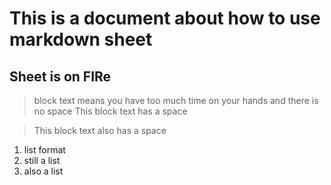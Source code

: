 #  This is a document about how to use markdown sheet

## Sheet is on FIRe

>block text means you have too much time on your hands and there is no space
>This block text has a space


>  This block text also has a space

1.  list format
2.  still a list
3.   also a list

